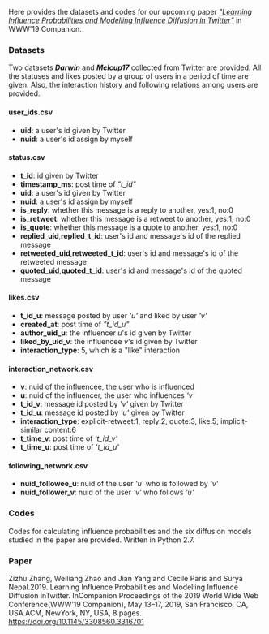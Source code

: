 Here provides the datasets and codes for our upcoming paper [*"Learning Influence Probabilities and Modelling Influence Diffusion in Twitter"*](https://doi.org/10.1145/3308560.3316701) in WWW'19 Companion.

### Datasets
Two datasets ***Darwin*** and ***Melcup17*** collected from Twitter are provided. All the statuses and likes posted by a group of users in a period of time are given. Also, the interaction history and following relations among users are provided.

#### user_ids.csv
- **uid**: a user's id given by Twitter
- **nuid**: a user's id assign by myself

#### status.csv
- **t_id**: id given by Twitter
- **timestamp_ms**: post time of *"t_id"*
- **uid**: a user's id given by Twitter
- **nuid**: a user's id assign by myself
- **is_reply**: whether this message is a reply to another, yes:1, no:0
- **is_retweet**: whether this message is a retweet to another, yes:1, no:0
- **is_quote**: whether this message is a quote to another, yes:1, no:0
- **replied_uid**,**replied_t_id**: user's id and message's id of the replied message
- **retweeted_uid**,**retweeted_t_id**: user's id and message's id of the retweeted message
- **quoted_uid**,**quoted_t_id**: user's id and message's id of the quoted message

#### likes.csv
- **t_id_u**: message posted by user *'u'* and liked by user *'v'*
- **created_at**: post time of *"t_id_u"*
- **author_uid_u**: the influencer *u*'s id given by Twitter
- **liked_by_uid_v**: the influencee *v*'s id given by Twitter
- **interaction_type**: 5, which is a "like" interaction

#### interaction_network.csv
- **v**: nuid of the influencee, the user who is influenced
- **u**: nuid of the influencer, the user who influences *'v'*
- **t_id_v**: message id posted by *'v'* given by Twitter
- **t_id_u**: message id posted by *'u'* given by Twitter
- **interaction_type**: explicit-retweet:1, reply:2, quote:3, like:5; implicit- similar content:6
- **t_time_v**: post time of *'t_id_v'*
- **t_time_u**: post time of *'t_id_u'*

#### following_network.csv
- **nuid_followee_u**: nuid of the user *'u'* who is followed by *'v'*
- **nuid_follower_v**: nuid of the user *'v'* who follows *'u'*

### Codes
Codes for calculating influence probabilities and the six diffusion models studied in the paper are provided. Written in Python 2.7.

### Paper
Zizhu Zhang, Weiliang Zhao and Jian Yang and Cecile Paris and Surya Nepal.2019. Learning Influence Probabilities and Modelling Influence Diffusion inTwitter. InCompanion Proceedings of the 2019 World Wide Web Conference(WWW’19 Companion), May 13–17, 2019, San Francisco, CA, USA.ACM, NewYork, NY, USA, 8 pages. <https://doi.org/10.1145/3308560.3316701>
